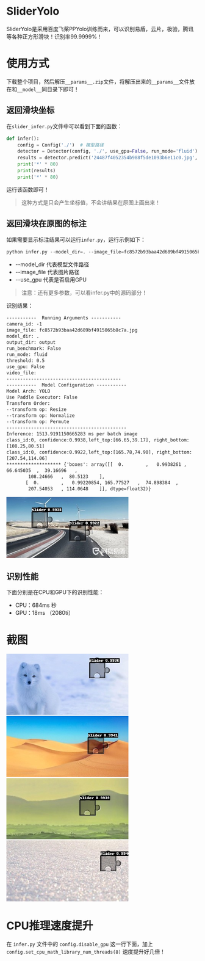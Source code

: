 # SliderYolo
SliderYolo是采用百度飞桨PPYolo训练而来，可以识别易盾，云片，极验，腾讯等各种正方形滑块！识别率99.9999%！

# 使用方式

下载整个项目，然后解压`__params__.zip`文件，将解压出来的`__params__`文件放在和`__model__`同目录下即可！

## 返回滑块坐标

在`slider_infer.py`文件中可以看到下面的函数：

```python
def infer():
    config = Config('./')  # 模型路径
    detector = Detector(config, './', use_gpu=False, run_mode='fluid')
    results = detector.predict('24487f4052354b988f5de1093b6e11c0.jpg', 0.5)  # 0.5 是阈值
    print('*' * 80)
    print(results)
    print('*' * 80)
```

运行该函数即可！

> 这种方式是只会产生坐标值，不会讲结果在原图上画出来！

## 返回滑块在原图的标注

如果需要显示标注结果可以运行`infer.py`，运行示例如下：

```python
python infer.py --model_dir=. --image_file=fc8572b93baa42d689bf4915065b8c7a.jpg --use_gpu=False
```

- --model_dir 代表模型文件路径 
- --image_file 代表图片路径
- --use_gpu 代表是否启用GPU 

> 注意：还有更多参数，可以看infer.py中的源码部分！

识别结果：

```
-----------  Running Arguments -----------
camera_id: -1
image_file: fc8572b93baa42d689bf4915065b8c7a.jpg
model_dir: .
output_dir: output
run_benchmark: False
run_mode: fluid
threshold: 0.5
use_gpu: False
video_file:
------------------------------------------
-----------  Model Configuration -----------
Model Arch: YOLO
Use Paddle Executor: False
Transform Order:
--transform op: Resize
--transform op: Normalize
--transform op: Permute
--------------------------------------------
Inference: 1513.9191150665283 ms per batch image
class_id:0, confidence:0.9938,left_top:[66.65,39.17], right_bottom:[108.25,80.51]
class_id:0, confidence:0.9922,left_top:[165.78,74.90], right_bottom:[207.54,114.06]
******************** {'boxes': array([[  0.        ,   0.9938261 ,  66.645035  ,  39.16696   ,
        108.24666   ,  80.5123    ],
       [  0.        ,   0.99220854, 165.77527   ,  74.898384  ,
        207.54053   , 114.0648    ]], dtype=float32)}
```

![fc8572b93baa42d689bf4915065b8c7a](https://github.com/EnjoyScraping/SliderYolo/blob/main/output/fc8572b93baa42d689bf4915065b8c7a.jpg)

## 识别性能
下面分别是在CPU和GPU下的识别性能：
- CPU：684ms 秒
- GPU：18ms （2080ti）
# 截图
![](https://github.com/EnjoyScraping/SliderYolo/blob/main/output/0f8646a42ecf425689906bd47f03885f.jpg)
![](https://github.com/EnjoyScraping/SliderYolo/blob/main/output/24487f4052354b988f5de1093b6e11c0.jpg)
![](https://github.com/EnjoyScraping/SliderYolo/blob/main/output/37cb03648f0f4e1da1c4a9d7f4a13b3a.jpg)
![](https://github.com/EnjoyScraping/SliderYolo/blob/main/output/471e4b32ad7c45768d79dd48577d4671.jpg)
# CPU推理速度提升
在 `infer.py` 文件中的 `config.disable_gpu` 这一行下面，加上 `config.set_cpu_math_library_num_threads(8)` 速度提升好几倍！
